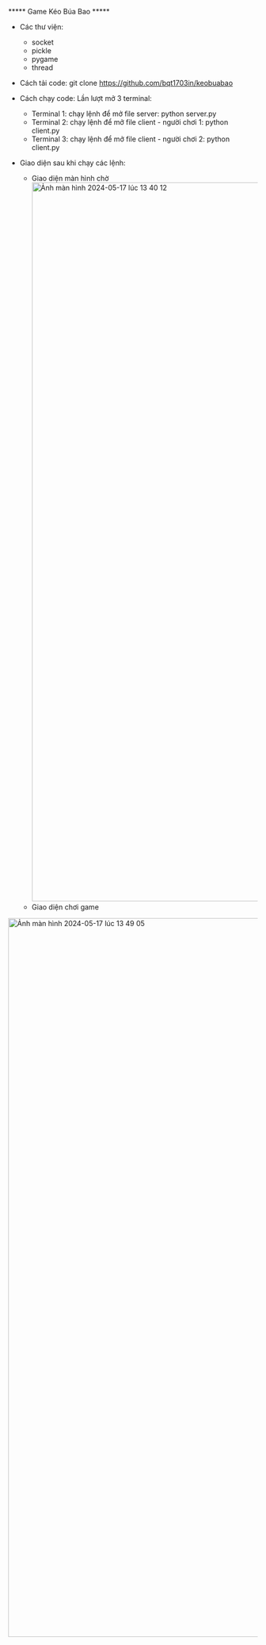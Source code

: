 ***** Game Kéo Búa Bao *****
* Các thư viện:
  - socket
  - pickle
  - pygame
  - thread
* Cách tải code:
  git clone https://github.com/bqt1703in/keobuabao
* Cách chạy code:
  Lần lượt mở 3 terminal:
  + Terminal 1: chạy lệnh để mở file server: python server.py
  + Terminal 2: chạy lệnh để mở file client - người chơi 1: python client.py
  + Terminal 3: chạy lệnh để mở file client - người chơi 2: python client.py

* Giao diện sau khi chạy các lệnh:
  - Giao diện màn hình chờ  <img width="1448" alt="Ảnh màn hình 2024-05-17 lúc 13 40 12" src="https://github.com/bqt1703in/keobuabao/assets/132136933/b10eacab-647a-4d34-b598-83e519872f33">
  - Giao diện chơi game 

<img width="1448" alt="Ảnh màn hình 2024-05-17 lúc 13 49 05" src="https://github.com/bqt1703in/keobuabao/assets/132136933/e32888bf-1d54-423a-9c82-5315a635f756">
